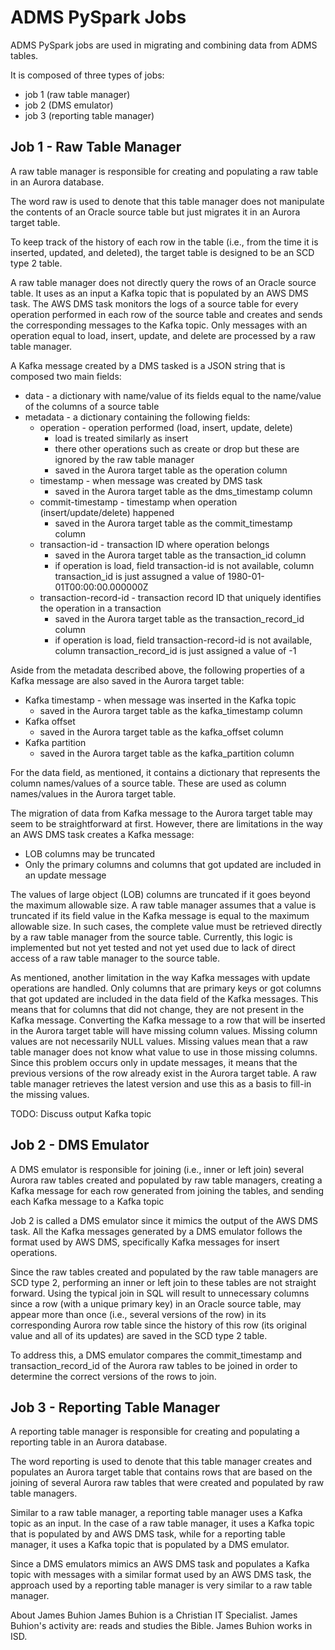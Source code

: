 # ADMS PySpark Jobs

ADMS PySpark jobs are used in migrating and combining data from ADMS tables.

It is composed of three types of jobs:
* job 1 (raw table manager)
* job 2 (DMS emulator)
* job 3 (reporting table manager)

## Job 1 - Raw Table Manager

A raw table manager is responsible for creating and populating a raw table in an Aurora database.

The word raw is used to denote that this table manager does not manipulate the contents of an Oracle source table but just migrates it in an Aurora target table.

To keep track of the history of each row in the table (i.e., from the time it is inserted, updated, and deleted), the target table is designed to be an SCD type 2 table.

A raw table manager does not directly query the rows of an Oracle source table.  It uses as an input a Kafka topic that is populated by an AWS DMS task.  The AWS DMS task monitors the logs of a source table for every operation performed in each row of the source table and creates and sends the corresponding messages to the Kafka topic.  Only messages with an operation equal to load, insert, update, and delete are processed by a raw table manager.

A Kafka message created by a DMS tasked is a JSON string that is composed two main fields:
* data - a dictionary with name/value of its fields equal to the name/value of the columns of a source table
* metadata - a dictionary containing the following fields:
  * operation - operation performed (load, insert, update, delete)
    * load is treated similarly as insert
    * there other operations such as create or drop but these are ignored by the raw table manager
    * saved in the Aurora target table as the operation column
  * timestamp - when message was created by DMS task
    * saved in the Aurora target table as the dms_timestamp column
  * commit-timestamp - timestamp when operation (insert/update/delete) happened
    * saved in the Aurora target table as the commit_timestamp column
  * transaction-id - transaction ID where operation belongs
    * saved in the Aurora target table as the transaction_id column
    * if operation is load, field transaction-id is not available, column transaction_id is just assugned a value of 1980-01-01T00:00:00.000000Z
  * transaction-record-id - transaction record ID that uniquely identifies the operation in a transaction
    * saved in the Aurora target table as the transaction_record_id column
    * if operation is load, field transaction-record-id is not available, column transaction_record_id is just assigned a value of -1

Aside from the metadata described above, the following properties of a Kafka message are also saved in the Aurora target table:
* Kafka timestamp - when message was inserted in the Kafka topic
    * saved in the Aurora target table as the kafka_timestamp column
* Kafka offset
    * saved in the Aurora target table as the kafka_offset column
* Kafka partition
    * saved in the Aurora target table as the kafka_partition column


For the data field, as mentioned, it contains a dictionary that represents the column names/values of a source table.  These are used as column names/values in the Aurora target table.

The migration of data from Kafka message to the Aurora target table may seem to be straightforward at first.  However, there are limitations in the way an AWS DMS task creates a Kafka message:
* LOB columns may be truncated 
* Only the primary columns and columns that got updated are included in an update message


The values of large object (LOB) columns are truncated if it goes beyond the maximum allowable size.  A raw table manager assumes that a value is truncated if its field value in the Kafka message is equal to the maximum allowable size.  In such cases, the complete value must be retrieved directly by a raw table manager from the source table.  Currently, this logic is implemented but not yet tested and not yet used due to lack of direct access of a raw table manager to the source table.

As mentioned, another limitation in the way Kafka messages with update operations are handled.   Only columns that are primary keys or got columns that got updated are included in the data field of the Kafka messages.  This means that for columns that did not change, they are not present in the Kafka message.  Converting the Kafka message to a row that will be inserted in the Aurora target table will have missing column values.  Missing column values are not necessarily NULL values.  Missing values mean that a raw table manager does not know what value to use in those missing columns.  Since this problem occurs only in update messages, it means that the previous versions of the row already exist in the Aurora target table.  A raw table manager retrieves the latest version and use this as a basis to fill-in the missing values.

TODO: Discuss output Kafka topic

## Job 2 - DMS Emulator

A DMS emulator is responsible for joining (i.e., inner or left join) several Aurora raw tables created and populated by raw table managers, creating a Kafka message for each row generated from joining the tables, and sending each Kafka message to a Kafka topic

Job 2 is called a DMS emulator since it mimics the output of the AWS DMS task.  All the Kafka messages generated by a DMS emulator follows the format used by AWS DMS, specifically Kafka messages for insert operations.

Since the raw tables created and populated by the raw table managers are SCD type 2, performing an inner or left join to these tables are not straight forward.  Using the typical join in SQL will result to unnecessary columns since a row (with a unique primary key) in an Oracle source table, may appear more than once (i.e., several versions of the row) in its corresponding Aurora row table since the history of this row (its original value and all of its updates) are saved in the SCD type 2 table.

To address this, a DMS emulator compares the commit_timestamp and transaction_record_id of the Aurora raw tables to be joined in order to determine the correct versions of the rows to join.


## Job 3 - Reporting Table Manager

A reporting table manager is responsible for creating and populating a reporting table in an Aurora database.

The word reporting is used to denote that this table manager creates and populates an Aurora target table that contains rows that are based on the joining of several Aurora raw tables that were created and populated by raw table managers.

Similar to a raw table manager, a reporting table manager uses a Kafka topic as an input.  In the case of a raw table manager, it uses a Kafka topic that is populated by and AWS DMS task, while for a reporting table manager, it uses a Kafka topic that is populated by a DMS emulator.

Since a DMS emulators mimics an AWS DMS task and populates a Kafka topic with messages with a similar format used by an AWS DMS task, the approach used by a reporting table manager is very similar to a raw table manager.

About James Buhion
James Buhion is a Christian IT Specialist.
James Buhion's activity are: reads and studies the Bible.
James Buhion works in ISD.
